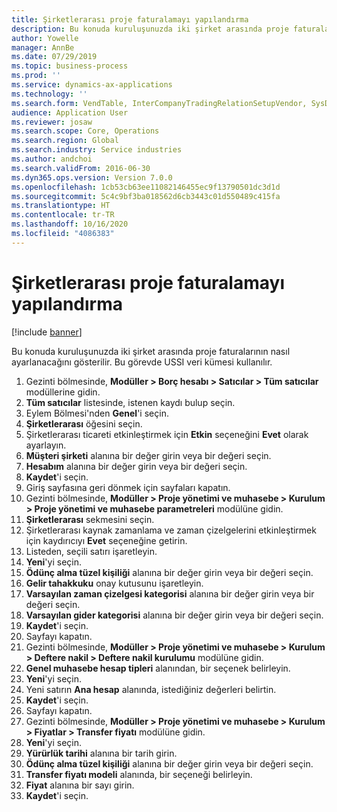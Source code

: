 ```yaml
---
title: Şirketlerarası proje faturalamayı yapılandırma
description: Bu konuda kuruluşunuzda iki şirket arasında proje faturalarının nasıl ayarlanacağını gösterilir.
author: Yowelle
manager: AnnBe
ms.date: 07/29/2019
ms.topic: business-process
ms.prod: ''
ms.service: dynamics-ax-applications
ms.technology: ''
ms.search.form: VendTable, InterCompanyTradingRelationSetupVendor, SysDataAreaSelectLookup, ProjParameters, ProjPosting, ProjTransferPrice
audience: Application User
ms.reviewer: josaw
ms.search.scope: Core, Operations
ms.search.region: Global
ms.search.industry: Service industries
ms.author: andchoi
ms.search.validFrom: 2016-06-30
ms.dyn365.ops.version: Version 7.0.0
ms.openlocfilehash: 1cb53cb63ee11082146455ec9f13790501dc3d1d
ms.sourcegitcommit: 5c4c9bf3ba018562d6cb3443c01d550489c415fa
ms.translationtype: HT
ms.contentlocale: tr-TR
ms.lasthandoff: 10/16/2020
ms.locfileid: "4086383"
---
```

# <a name="configure-intercompany-project-invoicing"></a>Şirketlerarası proje faturalamayı yapılandırma

[!include [banner](../../includes/banner.md)]

Bu konuda kuruluşunuzda iki şirket arasında proje faturalarının nasıl ayarlanacağını gösterilir. Bu görevde USSI veri kümesi kullanılır.

1. Gezinti bölmesinde, **Modüller > Borç hesabı > Satıcılar > Tüm satıcılar** modüllerine gidin.
2. **Tüm satıcılar** listesinde, istenen kaydı bulup seçin.
3. Eylem Bölmesi'nden **Genel**'i seçin.
4. **Şirketlerarası** öğesini seçin.
5. Şirketlerarası ticareti etkinleştirmek için **Etkin** seçeneğini **Evet** olarak ayarlayın.
6. **Müşteri şirketi** alanına bir değer girin veya bir değeri seçin.
7. **Hesabım** alanına bir değer girin veya bir değeri seçin.
8. **Kaydet**'i seçin.
9. Giriş sayfasına geri dönmek için sayfaları kapatın.
10. Gezinti bölmesinde, **Modüller > Proje yönetimi ve muhasebe > Kurulum > Proje yönetimi ve muhasebe parametreleri** modülüne gidin.
11. **Şirketlerarası** sekmesini seçin.
12. Şirketlerarası kaynak zamanlama ve zaman çizelgelerini etkinleştirmek için kaydırıcıyı **Evet** seçeneğine getirin.
13. Listeden, seçili satırı işaretleyin.
14. **Yeni**'yi seçin.
15. **Ödünç alma tüzel kişiliği** alanına bir değer girin veya bir değeri seçin.
16. **Gelir tahakkuku** onay kutusunu işaretleyin.
17. **Varsayılan zaman çizelgesi kategorisi** alanına bir değer girin veya bir değeri seçin.
18. **Varsayılan gider kategorisi** alanına bir değer girin veya bir değeri seçin.
19. **Kaydet**'i seçin.
20. Sayfayı kapatın.
21. Gezinti bölmesinde, **Modüller > Proje yönetimi ve muhasebe > Kurulum > Deftere nakil > Deftere nakil kurulumu** modülüne gidin.
22. **Genel muhasebe hesap tipleri** alanından, bir seçenek belirleyin.
23. **Yeni**'yi seçin.
24. Yeni satırın **Ana hesap** alanında, istediğiniz değerleri belirtin.
25. **Kaydet**'i seçin.
26. Sayfayı kapatın.
27. Gezinti bölmesinde, **Modüller > Proje yönetimi ve muhasebe > Kurulum > Fiyatlar > Transfer fiyatı** modülüne gidin.
28. **Yeni**'yi seçin.
29. **Yürürlük tarihi** alanına bir tarih girin.
30. **Ödünç alma tüzel kişiliği** alanına bir değer girin veya bir değeri seçin.
31. **Transfer fiyatı modeli** alanında, bir seçeneği belirleyin.
32. **Fiyat** alanına bir sayı girin.
33. **Kaydet**'i seçin.

